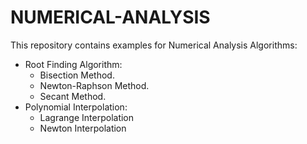 # NUMERICAL-ANALYSIS
This repository contains examples for Numerical Analysis Algorithms:
- Root Finding Algorithm:
    + Bisection Method.
    + Newton-Raphson Method.
    + Secant Method.
- Polynomial Interpolation:
    + Lagrange Interpolation
    + Newton Interpolation
